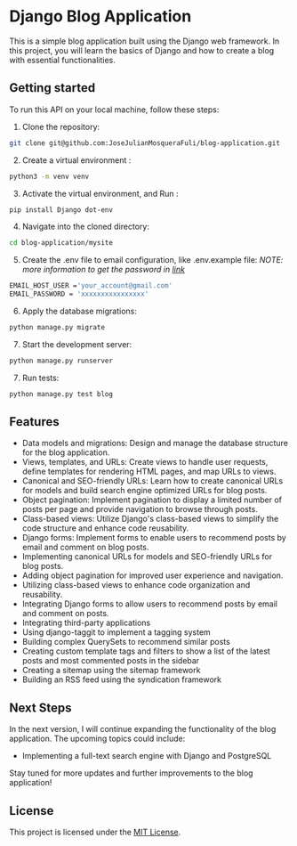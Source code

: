 # Django Blog Application

This is a simple blog application built using the Django web framework. In this project, you will learn the basics of Django and how to create a blog with essential functionalities.

## Getting started

To run this API on your local machine, follow these steps:

1. Clone the repository:

```bash
git clone git@github.com:JoseJulianMosqueraFuli/blog-application.git
```

2. Create a virtual environment :

```bash
python3 -m venv venv
```

3. Activate the virtual environment, and Run :

```bash
pip install Django dot-env
```

4. Navigate into the cloned directory:

```bash
cd blog-application/mysite
```

5. Create the .env file to email configuration, like .env.example file:
   _NOTE: more information to get the password in [link](https://support.google.com/accounts/answer/185833)_

```bash
EMAIL_HOST_USER ='your_account@gmail.com'
EMAIL_PASSWORD = 'xxxxxxxxxxxxxxxx'
```

6. Apply the database migrations:

```bash
python manage.py migrate
```

7. Start the development server:

```bash
python manage.py runserver
```

7. Run tests:

```bash
python manage.py test blog
```

## Features

- Data models and migrations: Design and manage the database structure for the blog application.
- Views, templates, and URLs: Create views to handle user requests, define templates for rendering HTML pages, and map URLs to views.
- Canonical and SEO-friendly URLs: Learn how to create canonical URLs for models and build search engine optimized URLs for blog posts.
- Object pagination: Implement pagination to display a limited number of posts per page and provide navigation to browse through posts.
- Class-based views: Utilize Django's class-based views to simplify the code structure and enhance code reusability.
- Django forms: Implement forms to enable users to recommend posts by email and comment on blog posts.
- Implementing canonical URLs for models and SEO-friendly URLs for blog posts.
- Adding object pagination for improved user experience and navigation.
- Utilizing class-based views to enhance code organization and reusability.
- Integrating Django forms to allow users to recommend posts by email and comment on posts.
- Integrating third-party applications
- Using django-taggit to implement a tagging system
- Building complex QuerySets to recommend similar posts
- Creating custom template tags and filters to show a list of the latest posts and most commented posts in the sidebar
- Creating a sitemap using the sitemap framework
- Building an RSS feed using the syndication framework

## Next Steps

In the next version, I will continue expanding the functionality of the blog application. The upcoming topics could include:

- Implementing a full-text search engine with Django and PostgreSQL

Stay tuned for more updates and further improvements to the blog application!

## License

This project is licensed under the [MIT License](LICENSE).
